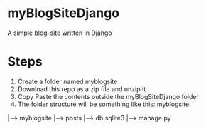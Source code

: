 # myBlogSiteDjango
A simple blog-site written in Django 

# Steps
1) Create a folder named myblogsite
2) Download this repo as a zip file and unzip it
3) Copy Paste the contents outside the myBlogSiteDjango folder
4) The folder structure will be something like this:
myblogsite

|--> myblogsite
|--> posts
|--> db.sqlite3
|--> manage.py
